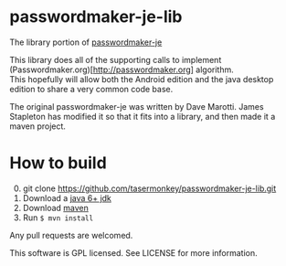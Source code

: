 passwordmaker-je-lib
====================

The library portion of [passwordmaker-je](https://code.google.com/p/passwordmaker-je/)

This library does all of the supporting calls to implement (Passwordmaker.org)[http://passwordmaker.org] algorithm.  
This hopefully will allow both the Android edition and the java desktop edition to share a very common code base.

The original passwordmaker-je was written by Dave Marotti.  James Stapleton has modified it so that it fits into a library, 
and then made it a maven project.

How to build
===================
0. git clone https://github.com/tasermonkey/passwordmaker-je-lib.git
1. Download a [java 6+ jdk](http://www.oracle.com/technetwork/java/javase/downloads/index.html)
2. Download [maven](http://maven.apache.org/)
3. Run `$ mvn install`

Any pull requests are welcomed.

This software is GPL licensed. See LICENSE for more information.
